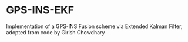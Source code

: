 # GPS-INS-EKF
Implementation of a GPS-INS Fusion scheme via Extended Kalman Filter, adopted from code by Girish Chowdhary
